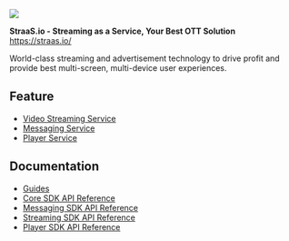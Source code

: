 ![](https://event.livehouse.in/straas.io/admintool/images/logo.png)

**StraaS.io - Streaming as a Service, Your Best OTT Solution**   
https://straas.io/

World-class streaming and advertisement technology to drive profit and provide best multi-screen,
multi-device user experiences.

## Feature

- [Video Streaming Service](https://github.com/StraaS/StraaS-iOS-sdk/wiki/Streaming)
- [Messaging Service](https://github.com/StraaS/StraaS-iOS-sdk/wiki/Messaging-Installation)
- [Player Service](https://github.com/StraaS/StraaS-iOS-sdk/wiki/Player-sdk)

## Documentation

- [Guides](https://github.com/StraaS/StraaS-iOS/wiki)
- [Core SDK API Reference](https://straas.github.io/StraaS-iOS-sdk/StraaSCoreSDK/)
- [Messaging SDK API Reference](https://straas.github.io/StraaS-iOS-sdk/StraaSMessagingSDK/)
- [Streaming SDK API Reference](https://straas.github.io/StraaS-iOS-sdk/StraaSStreamingSDK/)
- [Player SDK API Reference](https://straas.github.io/StraaS-iOS-sdk/StraaSPlayerSDK/)
